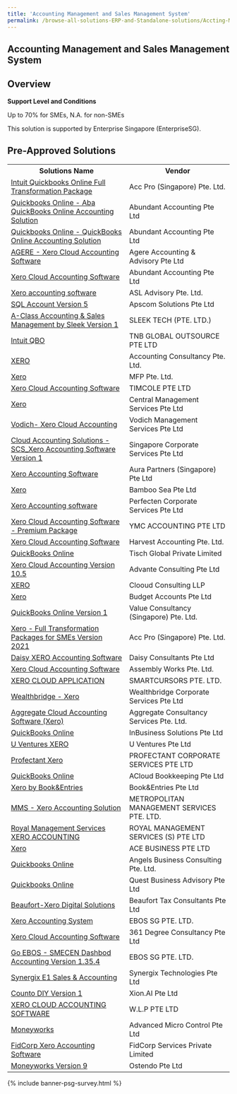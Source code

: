 ```yaml
---
title: 'Accounting Management and Sales Management System'
permalink: /browse-all-solutions-ERP-and-Standalone-solutions/Accting-Mgmt-and-Sales-Mgmt-System
---
```


## Accounting Management and Sales Management System
## Overview

**Support Level and Conditions**

Up to 70% for SMEs, N.A. for non-SMEs

This solution is supported by Enterprise Singapore (EnterpriseSG).

## Pre-Approved Solutions

<table>
<tr>
<th><b>Solutions Name</b></th>
<th><b>Vendor</b></th>
</tr>
<tr>
<td><a href='/productivity-solutions-grant/solutionrepo/solution59' target='_blank'>Intuit Quickbooks Online Full Transformation Package</a><br></td>
<td>Acc Pro (Singapore) Pte. Ltd.</td>
</tr>
<tr>
<td><a href='/productivity-solutions-grant/solutionrepo/solution1009' target='_blank'>Quickbooks Online - Aba QuickBooks Online Accounting Solution</a><br></td>
<td>Abundant Accounting Pte Ltd </td>
</tr>
<tr>
<td><a href='/productivity-solutions-grant/solutionrepo/solution1011' target='_blank'>Quickbooks Online - QuickBooks Online Accounting Solution </a><br></td>
<td>Abundant Accounting Pte Ltd </td>
</tr>
<tr>
<td><a href='/productivity-solutions-grant/solutionrepo/solution1074' target='_blank'>AGERE - Xero Cloud Accounting Software </a><br></td>
<td>Agere Accounting & Advisory Pte Ltd</td>
</tr>
<tr>
<td><a href='/productivity-solutions-grant/solutionrepo/solution1157' target='_blank'>Xero Cloud Accounting Software</a><br></td>
<td>Abundant Accounting Pte Ltd </td>
</tr>
<tr>
<td><a href='/productivity-solutions-grant/solutionrepo/solution1162' target='_blank'>Xero accounting software</a><br></td>
<td>ASL Advisory Pte. Ltd.</td>
</tr>
<tr>
<td><a href='/productivity-solutions-grant/solutionrepo/solution1434' target='_blank'>SQL Account Version 5</a><br></td>
<td>Apscom Solutions Pte Ltd</td>
</tr>
<tr>
<td><a href='/productivity-solutions-grant/solutionrepo/solution1574' target='_blank'>A-Class Accounting & Sales Management by Sleek Version 1</a><br></td>
<td>SLEEK TECH (PTE. LTD.)</td>
</tr>
<tr>
<td><a href='/productivity-solutions-grant/solutionrepo/solution1693' target='_blank'>Intuit QBO</a><br></td>
<td>TNB GLOBAL OUTSOURCE PTE LTD</td>
</tr>
<tr>
<td><a href='/productivity-solutions-grant/solutionrepo/solution1759' target='_blank'>XERO</a><br></td>
<td>Accounting Consultancy Pte. Ltd.</td>
</tr>
<tr>
<td><a href='/productivity-solutions-grant/solutionrepo/solution1764' target='_blank'>Xero</a><br></td>
<td>MFP Pte. Ltd.</td>
</tr>
<tr>
<td><a href='/productivity-solutions-grant/solutionrepo/solution1791' target='_blank'>Xero Cloud Accounting Software</a><br></td>
<td>TIMCOLE PTE LTD</td>
</tr>
<tr>
<td><a href='/productivity-solutions-grant/solutionrepo/solution1804' target='_blank'>Xero</a><br></td>
<td>Central Management Services Pte Ltd</td>
</tr>
<tr>
<td><a href='/productivity-solutions-grant/solutionrepo/solution1980' target='_blank'>Vodich- Xero Cloud Accounting</a><br></td>
<td>Vodich Management Services Pte Ltd</td>
</tr>
<tr>
<td><a href='/productivity-solutions-grant/solutionrepo/solution2067' target='_blank'>Cloud Accounting Solutions - SCS_Xero Accounting Software Version 1</a><br></td>
<td>Singapore Corporate Services Pte Ltd</td>
</tr>
<tr>
<td><a href='/productivity-solutions-grant/solutionrepo/solution2094' target='_blank'>Xero Accounting Software</a><br></td>
<td>Aura Partners (Singapore) Pte Ltd</td>
</tr>
<tr>
<td><a href='/productivity-solutions-grant/solutionrepo/solution2100' target='_blank'>Xero</a><br></td>
<td>Bamboo Sea Pte Ltd</td>
</tr>
<tr>
<td><a href='/productivity-solutions-grant/solutionrepo/solution2194' target='_blank'>Xero Accounting software</a><br></td>
<td>Perfecten Corporate Services Pte Ltd</td>
</tr>
<tr>
<td><a href='/productivity-solutions-grant/solutionrepo/solution2204' target='_blank'>Xero Cloud Accounting Software - Premium Package</a><br></td>
<td>YMC ACCOUNTING PTE LTD</td>
</tr>
<tr>
<td><a href='/productivity-solutions-grant/solutionrepo/solution2231' target='_blank'>Xero Cloud Accounting Software</a><br></td>
<td>Harvest Accounting Pte. Ltd.</td>
</tr>
<tr>
<td><a href='/productivity-solutions-grant/solutionrepo/solution2236' target='_blank'>QuickBooks Online</a><br></td>
<td>Tisch Global Private Limited</td>
</tr>
<tr>
<td><a href='/productivity-solutions-grant/solutionrepo/solution2245' target='_blank'>Xero Cloud Accounting Version 10.5</a><br></td>
<td>Advante Consulting Pte Ltd</td>
</tr>
<tr>
<td><a href='/productivity-solutions-grant/solutionrepo/solution2312' target='_blank'>XERO</a><br></td>
<td>Clooud Consulting LLP</td>
</tr>
<tr>
<td><a href='/productivity-solutions-grant/solutionrepo/solution2383' target='_blank'>Xero</a><br></td>
<td>Budget Accounts Pte Ltd</td>
</tr>
<tr>
<td><a href='/productivity-solutions-grant/solutionrepo/solution2390' target='_blank'>QuickBooks Online Version 1</a><br></td>
<td>Value Consultancy (Singapore) Pte. Ltd.</td>
</tr>
<tr>
<td><a href='/productivity-solutions-grant/solutionrepo/solution2422' target='_blank'>Xero - Full Transformation Packages for SMEs Version 2021</a><br></td>
<td>Acc Pro (Singapore) Pte. Ltd.</td>
</tr>
<tr>
<td><a href='/productivity-solutions-grant/solutionrepo/solution2427' target='_blank'>Daisy XERO Accounting Software</a><br></td>
<td>Daisy Consultants Pte Ltd</td>
</tr>
<tr>
<td><a href='/productivity-solutions-grant/solutionrepo/solution2457' target='_blank'>Xero Cloud Accounting Software</a><br></td>
<td>Assembly Works Pte. Ltd.</td>
</tr>
<tr>
<td><a href='/productivity-solutions-grant/solutionrepo/solution2492' target='_blank'>XERO CLOUD APPLICATION</a><br></td>
<td>SMARTCURSORS PTE. LTD.</td>
</tr>
<tr>
<td><a href='/productivity-solutions-grant/solutionrepo/solution2531' target='_blank'>Wealthbridge - Xero</a><br></td>
<td>Wealthbridge Corporate Services Pte Ltd</td>
</tr>
<tr>
<td><a href='/productivity-solutions-grant/solutionrepo/solution2537' target='_blank'>Aggregate Cloud Accounting Software (Xero)</a><br></td>
<td>Aggregate Consultancy Services Pte. Ltd.</td>
</tr>
<tr>
<td><a href='/productivity-solutions-grant/solutionrepo/solution2546' target='_blank'>QuickBooks Online</a><br></td>
<td>InBusiness Solutions Pte Ltd</td>
</tr>
<tr>
<td><a href='/productivity-solutions-grant/solutionrepo/solution2557' target='_blank'>U Ventures XERO</a><br></td>
<td>U Ventures Pte Ltd</td>
</tr>
<tr>
<td><a href='/productivity-solutions-grant/solutionrepo/solution2577' target='_blank'>Profectant Xero</a><br></td>
<td>PROFECTANT CORPORATE SERVICES PTE LTD</td>
</tr>
<tr>
<td><a href='/productivity-solutions-grant/solutionrepo/solution2585' target='_blank'>QuickBooks Online</a><br></td>
<td>ACloud Bookkeeping Pte Ltd</td>
</tr>
<tr>
<td><a href='/productivity-solutions-grant/solutionrepo/solution2590' target='_blank'>Xero by Book&Entries</a><br></td>
<td>Book&Entries Pte Ltd</td>
</tr>
<tr>
<td><a href='/productivity-solutions-grant/solutionrepo/solution2612' target='_blank'>MMS - Xero Accounting Solution</a><br></td>
<td>METROPOLITAN MANAGEMENT SERVICES PTE. LTD.</td>
</tr>
<tr>
<td><a href='/productivity-solutions-grant/solutionrepo/solution2650' target='_blank'>Royal Management Services XERO ACCOUNTING</a><br></td>
<td>ROYAL MANAGEMENT SERVICES (S) PTE LTD</td>
</tr>
<tr>
<td><a href='/productivity-solutions-grant/solutionrepo/solution2670' target='_blank'>Xero</a><br></td>
<td>ACE BUSINESS PTE LTD</td>
</tr>
<tr>
<td><a href='/productivity-solutions-grant/solutionrepo/solution2673' target='_blank'>Quickbooks Online</a><br></td>
<td>Angels Business Consulting Pte. Ltd.</td>
</tr>
<tr>
<td><a href='/productivity-solutions-grant/solutionrepo/solution2762' target='_blank'>Quickbooks Online</a><br></td>
<td>Quest Business Advisory Pte Ltd</td>
</tr>
<tr>
<td><a href='/productivity-solutions-grant/solutionrepo/solution2777' target='_blank'>Beaufort-Xero Digital Solutions</a><br></td>
<td>Beaufort Tax Consultants Pte Ltd</td>
</tr>
<tr>
<td><a href='/productivity-solutions-grant/solutionrepo/solution2782' target='_blank'>Xero Accounting System</a><br></td>
<td>EBOS SG PTE. LTD.</td>
</tr>
<tr>
<td><a href='/productivity-solutions-grant/solutionrepo/solution2825' target='_blank'>Xero Cloud Accounting Software</a><br></td>
<td>361 Degree Consultancy Pte Ltd</td>
</tr>
<tr>
<td><a href='/productivity-solutions-grant/solutionrepo/solution2846' target='_blank'>Go EBOS - SMECEN Dashbod Accounting Version 1.35.4</a><br></td>
<td>EBOS SG PTE. LTD.</td>
</tr>
<tr>
<td><a href='/productivity-solutions-grant/solutionrepo/solution2861' target='_blank'>Synergix E1 Sales & Accounting</a><br></td>
<td>Synergix Technologies Pte Ltd</td>
</tr>
<tr>
<td><a href='/productivity-solutions-grant/solutionrepo/solution2943' target='_blank'>Counto DIY Version 1</a><br></td>
<td>Xion.AI Pte Ltd</td>
</tr>
<tr>
<td><a href='/productivity-solutions-grant/solutionrepo/solution3004' target='_blank'>XERO CLOUD ACCOUNTING SOFTWARE</a><br></td>
<td>W.L.P PTE LTD</td>
</tr>
<tr>
<td><a href='/productivity-solutions-grant/solutionrepo/solution3010' target='_blank'>Moneyworks</a><br></td>
<td>Advanced Micro Control Pte Ltd</td>
</tr>
<tr>
<td><a href='/productivity-solutions-grant/solutionrepo/solution3077' target='_blank'>FidCorp Xero Accounting Software</a><br></td>
<td>FidCorp Services Private Limited</td>
</tr>
<tr>
<td><a href='/productivity-solutions-grant/solutionrepo/solution3117' target='_blank'>Moneyworks Version 9</a><br></td>
<td>Ostendo Pte Ltd</td>
</tr>
</table>

{% include banner-psg-survey.html %}

